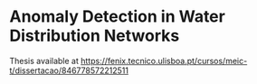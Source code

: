 # Anomaly Detection in Water Distribution Networks

Thesis available at https://fenix.tecnico.ulisboa.pt/cursos/meic-t/dissertacao/846778572212511
